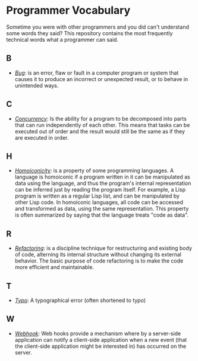 # Programmer Vocabulary

Sometime you were with other programmers and you did can't understand some words they said?
This repository contains the most frequently technical words what a programmer can said.

## B

- *[Bug](https://en.wikipedia.org/wiki/Software_bug)*: is an error, flaw or fault in a computer program or system that causes it to produce an incorrect or unexpected result, or to behave in unintended ways.

## C

- *[Concurrency](https://www.toptal.com/software/introduction-to-concurrent-programming)*: Is the ability for a program to be decomposed into parts that can run independently of each other. This means that tasks can be executed out of order and the result would still be the same as if they are executed in order.

## H

- *[Homoiconicity](https://en.wikipedia.org/wiki/Homoiconicity)*: is a property of some programming languages. A language is homoiconic if a program written 
in it can be manipulated as data using the language, and thus the program's internal representation can be inferred
just by reading the program itself. For example, a Lisp program is written as a regular Lisp list, 
and can be manipulated by other Lisp code. In homoiconic languages, all code can be accessed and transformed as data, 
using the same representation. This property is often summarized by saying that the language treats "code as data".

## R

- *[Refactoring](https://refactoring.com/)*: is a discipline technique for restructuring and existing body of code, alterning its internal structure without changing its external behavior. The basic purpose of code refactoring is to make the code more efficient and maintainable.

## T

- *[Typo](https://en.wikipedia.org/wiki/Typographical_error)*: A typographical error (often shortened to typo)

## W

- *[Webhook](https://codeburst.io/what-are-webhooks-b04ec2bf9ca2)*: Web hooks provide a mechanism where by a server-side application can notify a client-side application when a new event (that the client-side application might be interested in) has occurred on the server.
